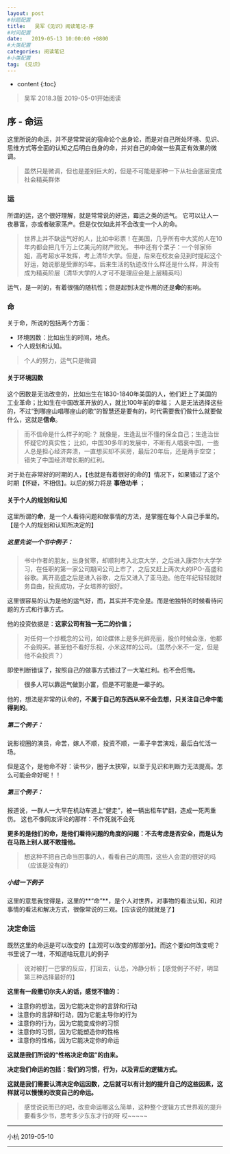 ```yaml
---
layout: post
#标题配置
title:   吴军《见识》阅读笔记-序
#时间配置
date:   2019-05-13 10:00:00 +0800
#大类配置
categories: 阅读笔记
#小类配置
tag: 《见识》
---
```


* content
{:toc}



> 吴军 2018.3版 
> 2019-05-01开始阅读

## 序 - 命运

这里所说的命运，并不是常常说的宿命论个出身论，而是对自己所处环境、见识、思维方式等全面的认知之后明白自身的命，并对自己的命做一些真正有效果的微调。

> 虽然只是微调，但也是差别巨大的，但是不可能是那种一下从社会底层变成社会精英群体

### 运

所谓的运，这个很好理解，就是常常说的好运，霉运之类的运气。 
它可以让人一夜暴富，亦或者破家荡产。但是仅仅如此并不会改变一个人的命。

> 世界上并不缺运气好的人，比如中彩票！在美国，几乎所有中大奖的人在10年内都会把几千万上亿美元的财产败光。 
> 书中还有个栗子：一个邻家师姐，高考超水平发挥，考上清华大学。但是，后来在校友会见到时提起这个好运，她说那是受罪的5年。后来生活的轨迹改什么样还是什么样，并没有成为精英阶层〔清华大学的人才可不是理应会是上层精英吗〕

运气，是一时的，有着很强的随机性；但是起到决定作用的还是**命**的影响。

### 命

关于命，所说的包括两个方面：

* 环境因数：比如出生的时间，地点。
* 个人规划和认知。

> 个人的努力，运气只是微调

#### 关于环境因数

这个因数是无法改变的，比如出生在1830-1840年美国的人，他们赶上了美国的工业革命；比如生在中国改革开放的人，就比100年前的幸福； 
人是无法选择这些的，不过“到哪座山唱哪座山的歌”的智慧还是要有的，时代需要我们做什么就要做什么，这就是**信命**。

> 而不信命是什么样子的呢:？ 
> 就像是，生逢乱世不懂的保全自己；生逢治世怀疑它的真实性； 
> 比如，中国30多年的发展中，不断有人唱衰中国，一些人总是担心经济奔溃，一直想买却不买房，最后20年后，还是两手空空；错失了中国经济增长期的红利。

对于处在非常好的时期的人，【也就是有着很好的命的】情况下，如果错过了这个时期【怀疑，不相信】。以后的努力将是 **事倍功半** ；

#### 关于个人的规划和认知

这里所谓的**命**，是一个人看待问题和做事情的方法，是掌握在每个人自己手里的。【是个人的规划和认知所决定的】

##### **这里先说一个书中例子：**

> 书中作者的朋友，出身贫寒，却顺利考入北京大学，之后进入康奈尔大学学习，在任职的第一家公司期间公司上市了，之后又赶上两次大的IPO-高盛和谷歌。离开高盛之后是进入谷歌，之后又进入了亚马逊。他在年纪轻轻就财务自由，投资成功，子女培养的很好。

这里很容易的认为是他的运气好，而，其实并不完全是。而是他独特的时候看待问题的方式和行事方式。

他的投资依据是：**这家公司有独一无二的价值；**

> 对任何一个炒概念的公司，如论媒体上是多光鲜亮丽，股价时候会涨，他都不会购买。甚至他不看好乐视，小米这样的公司。（虽然小米不一定，但是他不会投资？）

即使判断错误了，按照自己的做事方式错过了一大笔红利。也不会后悔。

> **很多人可以靠运气做到小富，但是不可能是一辈子的。**

他的，想法是非常的认命的，**不属于自己的东西从来不会去想，只关注自己命中能得到的**。

##### **第二个例子：**

说影视圈的演员，命苦，嫁人不顺，投资不顺，一辈子辛苦演戏，最后白忙活一场。

但是这个，是他命不好：读书少，圈子太狭窄，以至于见识和判断力无法提高。怎么可能会命好呢！！

##### **第三个例子：**

报道说，一群人一大早在机动车道上“健走”，被一辆出租车铲翻，造成一死两重伤。 
这也不像网友评论的那样：不作死就不会死

**更多的是他们的命，是他们看待问题的角度的问题：不去考虑是否安全，而是认为在马路上别人就不敢撞他。**

> 想这种不把自己命当回事的人，看看自己的周围，这些人会混的很好的吗（应该是没有的）

##### 小结一下例子

这里的意思我觉得是，这里的**“命”**，是个人对世界，对事物的看法认知，和对事情的看法和解决方式，很像常说的三观。【应该说的就就是了】

### 决定命运

既然这里的命运是可以改变的【主观可以改变的那部分】。而这个要如何改变呢？ 
书里说了一堆，不知道啥玩意儿的例子

> 说对被打一巴掌的反应，打回去，认怂，冷静分析；【感觉例子不好，明显第三种选择最好的】

**这里有一段撒切尔夫人的话，感觉不错的：**

* 注意你的想法，因为它能决定你的言辞和行动
* 注意你的言辞和行动，因为它能主导你的行为
* 注意你的行为，因为它能变成你的习惯
* 注意你的习惯，因为它能塑造你的性格
* 注意你的性格，因为它能决定你的命运

**这就是我们所说的“性格决定命运”的由来。**

**决定我们命运的包括：我们的习惯，行为，以及背后的逻辑方式。**

**这就是我们需要认清决定命运因数，之后就可以有计划的提升自己的这些因素，这样就可以慢慢的改变自己的命运。**

> 感觉说说而已的吧，改变命运哪这么简单，这种整个逻辑方式世界观的提升要看多少书，思考多少东东才行的呀 哎~~~~~

------

小杭 2019-05-10

------
